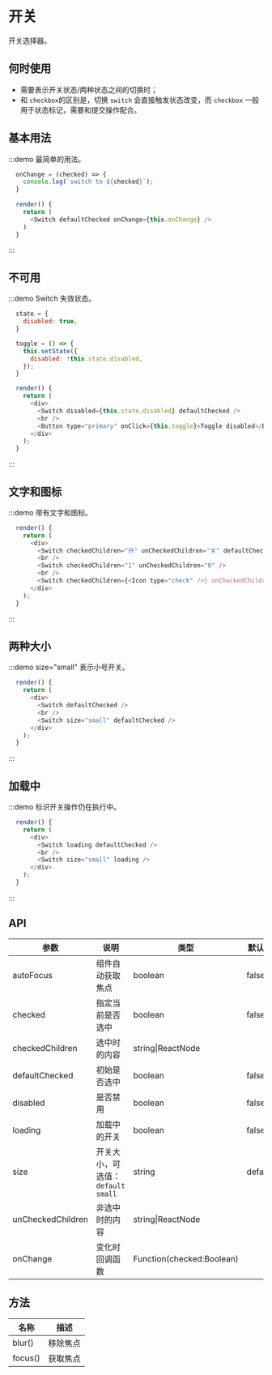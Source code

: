 # 开关

开关选择器。

## 何时使用

- 需要表示开关状态/两种状态之间的切换时；
- 和 `checkbox`的区别是，切换 `switch` 会直接触发状态改变，而 `checkbox` 一般用于状态标记，需要和提交操作配合。

## 基本用法
:::demo 最简单的用法。
```js
  onChange = (checked) => {
    console.log(`switch to ${checked}`);
  }
  
  render() {
    return (
      <Switch defaultChecked onChange={this.onChange} />
    )
  }
```
:::

## 不可用
:::demo Switch 失效状态。
```js
  state = {
    disabled: true,
  }

  toggle = () => {
    this.setState({
      disabled: !this.state.disabled,
    });
  }

  render() {
    return (
      <div>
        <Switch disabled={this.state.disabled} defaultChecked />
        <br />
        <Button type="primary" onClick={this.toggle}>Toggle disabled</Button>
      </div>
    );
  }
```
:::

## 文字和图标
:::demo 带有文字和图标。
```js
  render() {
    return (
      <div>
        <Switch checkedChildren="开" unCheckedChildren="关" defaultChecked />
        <br />
        <Switch checkedChildren="1" unCheckedChildren="0" />
        <br />
        <Switch checkedChildren={<Icon type="check" />} unCheckedChildren={<Icon type="cross" />} defaultChecked />
      </div>
    );
  }
```
:::

## 两种大小
:::demo size="small" 表示小号开关。
```js
  render() {
    return (
      <div>
        <Switch defaultChecked />
        <br />
        <Switch size="small" defaultChecked />
      </div>
    );
  }
```
:::

## 加载中
:::demo 标识开关操作仍在执行中。
```js
  render() {
    return (
      <div>
        <Switch loading defaultChecked />
        <br />
        <Switch size="small" loading />
      </div>
    );
  }
```
:::

## API

| 参数 | 说明 | 类型 | 默认值 |
| --- | --- | --- | --- |
| autoFocus | 组件自动获取焦点 | boolean | false |
| checked | 指定当前是否选中 | boolean | false |
| checkedChildren | 选中时的内容 | string\|ReactNode |  |
| defaultChecked | 初始是否选中 | boolean | false |
| disabled | 是否禁用 | boolean | false |
| loading | 加载中的开关 | boolean | false |
| size | 开关大小，可选值：`default` `small` | string | default |
| unCheckedChildren | 非选中时的内容 | string\|ReactNode |  |
| onChange | 变化时回调函数 | Function(checked:Boolean) |  |

## 方法

| 名称 | 描述 |
| --- | --- |
| blur() | 移除焦点 |
| focus() | 获取焦点 |

<style> .ant-switch { margin-bottom: 8px; } </style>

